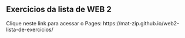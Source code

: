 ## Exercicios da lista de WEB 2

<p>Clique neste link para acessar o Pages: https://mat-zip.github.io/web2-lista-de-exercicios/ </p>
